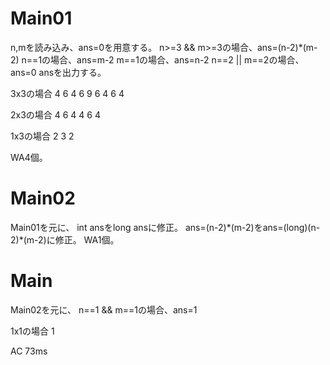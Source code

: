 # Main01
n,mを読み込み、ans=0を用意する。
n>=3 && m>=3の場合、ans=(n-2)*(m-2)
n==1の場合、ans=m-2
m==1の場合、ans=n-2
n==2 || m==2の場合、ans=0
ansを出力する。

3x3の場合
4 6 4
6 9 6
4 6 4

2x3の場合
4 6 4
4 6 4

1x3の場合
2 3 2

WA4個。

# Main02
Main01を元に、
int ansをlong ansに修正。
ans=(n-2)\*(m-2)をans=(long)(n-2)\*(m-2)に修正。
WA1個。

# Main
Main02を元に、
n==1 && m==1の場合、ans=1

1x1の場合
1

AC 73ms

